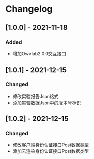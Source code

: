 # Changelog

## [1.0.0] - 2021-11-18
### Added

* 增加Owvlab2.0.0交互接口

## [1.0.1] - 2021-12-15
### Changed

* 修改实验报告Json格式
* 添加实验数据Json中的版本号标识

## [1.0.2] - 2021-12-15
### Changed

* 修改客户端身份认证接口Post数据类型
* 添加云渲染身份认证接口Post数据类型